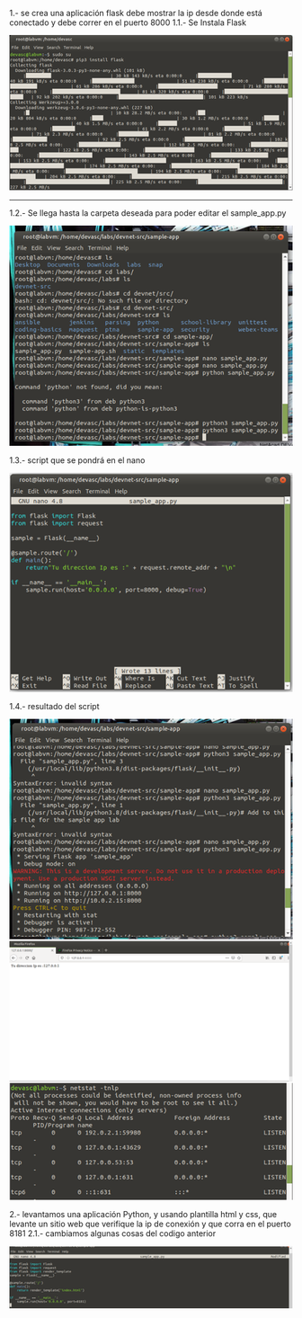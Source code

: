 1.- se crea una aplicación flask debe mostrar la ip desde donde está conectado y debe correr en el puerto 8000
1.1.- Se Instala Flask

![IMG](Imagenes/Imagen_1.png)

---------------------------------------------------------------

1.2.- Se llega hasta la carpeta deseada para poder editar el sample_app.py

![IMG](Imagenes/Imagen_2.png)

1.3.- script que se pondrá en el nano

![IMG](Imagenes/Imagen_3.png)

1.4.- resultado del script 

![IMG](Imagenes/Imagen_4.png)
![IMG](Imagenes/Imagen_5.png)
![IMG](Imagenes/Imagen_6.png)

2.- levantamos una aplicación Python, y usando plantilla html y css, que levante un sitio web que verifique la ip de conexión y que corra en el puerto 8181
2.1.- cambiamos algunas cosas del codigo anterior

![IMG](Imagenes/Imagen_7.png)
